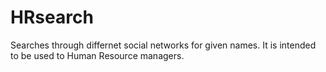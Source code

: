 # HRsearch
Searches through differnet social networks for given names.
It is intended to be used to Human Resource managers.
